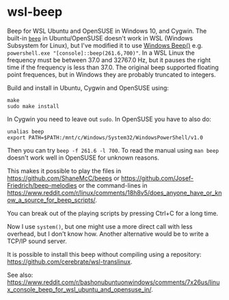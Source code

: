 # wsl-beep
Beep for WSL Ubuntu and OpenSUSE in Windows 10, and Cygwin. The 
built-in [`beep`](https://linux.die.net/man/1/beep) in 
Ubuntu/OpenSUSE doesn't work in WSL (Windows Subsystem for Linux), but I've modified it to use
[Windows Beep()](https://msdn.microsoft.com/en-us/library/windows/desktop/ms679277(v=vs.85).aspx)
e.g. `powershell.exe "[console]::beep(261.6,700)"`. In a WSL Linux the frequency must be between 37.0 and 32767.0 Hz,
but it pauses the right time if the frequency is less than 37.0. The original beep supported floating point frequences,
but in Windows they are probably truncated to integers.

Build and install in Ubuntu, Cygwin and OpenSUSE using:
```
make
sudo make install
```
In Cygwin you need to leave out `sudo`. In OpenSUSE you have to also do:
```
unalias beep
export PATH=$PATH:/mnt/c/Windows/System32/WindowsPowerShell/v1.0
```
Then you can try `beep -f 261.6 -l 700`. To read the manual using `man beep` doesn't work well in OpenSUSE for unknown reasons.

This makes it possible to play the files in https://github.com/ShaneMcC/beeps or https://github.com/Josef-Friedrich/beep-melodies or
the command-lines in https://www.reddit.com/r/linux/comments/18h8v5/does_anyone_have_or_know_a_source_for_beep_scripts/.

You can break out of the playing scripts by pressing Ctrl+C for a long time.

Now I use `system()`, but one might use a more direct call with less overhead, but I don't know how. Another alternative would
be to write a TCP/IP sound server.

It is possible to install this beep without compiling using a repository: https://github.com/cerebrate/wsl-translinux.

See also: https://www.reddit.com/r/bashonubuntuonwindows/comments/7x26us/linux_console_beep_for_wsl_ubuntu_and_opensuse_in/.
